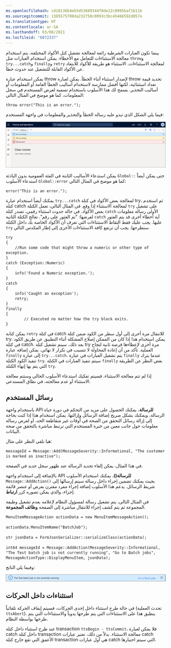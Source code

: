 ```yaml
---
ms.openlocfilehash: cd10136b4eb5d53689344f8de12c0995baf1b11b
ms.sourcegitcommit: 1385575708da232750c0993c3bc45466592d057e
ms.translationtype: HT
ms.contentlocale: ar-SA
ms.lasthandoff: 03/08/2021
ms.locfileid: "6072337"
---
```

بينما تكون العبارات الشرطية رائعة لمعالجة تشغيل كتل الأكواد المختلفة، يتم استخدام معالجة الاستثناءات للتعامل مع الأخطاء.
يمكن استخدام العبارات مثل `throw`و `try...catch`و `finally`و `retry` لمعالجة الاستثناءات. الاستثناء هو طريقة للأكواد للابتعاد عن الأكواد القابلة للتشغيل عند حدوث خطأ. 

يمكن استخدام عبارة throw لإصدار استثناء أثناء الخطأ. يمكن لعبارة throw تحديد قيمة تعداد استثنائية، لكنها أفضل ممارسة لاستخدام أساليب الخطأ العامة أو المعلومات أو أساليب التحذير. يسمح لك هذا الأسلوب باستخدام تسمية لعرض المستخدم في سجل المعلومات، كما هو موضح في المثال التالي:
```xpp
throw error("This is an error.");
```
فيما يلي الشكل الذي تبدو عليه رسالة الخطأ والتحذير والمعلومات في واجهة المستخدم:

![تُظهر لقطة الشاشة رسائل الخطأ والتحذير والمعلومات.](../media/error-1.png)

يمكن استدعاء الأساليب الثابتة في الفئة العمومية بدون البادئة `Global::` حتى يمكن أيضاً استدعاء الأسلوب `Global::error` كما هو موضح في المثال التالي:
```xpp
error("This is an error.");
```
يمكنك أيضاً استخدام عبارة `try...catch` لمعالجة بعض الأكواد في كتلة try، ثم استخدم كتلة catch لمعالجة الاستثناء إذا وقع. في المثال التالي، تعمل الكتلة `try` على تشغيل بعض الأكواد. في حالة حدوث استثناء رقمي، تصدر كتلة `catch` الأولى رسالة معلومات لعرضها: "تم العثور على رقم". تعالج الكتلة الثانية `catch` أية أخطاء أخرى قد يتم العثور عليها. يجب عليك فقط التقاط الاستثناءات التي تعرف أن الأكواد الخاصة بك داخل الكتلة `try` ستطرحها. يجب أن ترتفع كافة الاستثناءات الأخرى إلى إطار المكدس التالي.
```xpp
try
{
    //Run some code that might throw a numeric or other type of exception.
}
catch (Exception::Numeric)
{
    info('Found a Numeric exception.');
}
catch
{
    info('Caught an exception');
    retry;
}
finally
{
        // Executed no matter how the try block exits.
}
```
يمكن كتابة `retry` في كتلة catch للانتقال مرة أخرى إلى أول سطر من الكود ضمن كتلة try. يمكن استخدام هذا إذا كان من الممكن إصلاح المشكلة أثناء التطبيق عن طريق الكود في كتلة catch. بعد ذلك، سيتم تشغيل كتلة try مرة أخرى لإعطاءها فرصة ثانية لنجاح العملية. تأكد من أن إعادة المحاولة لا تتسبب في تكرار لا نهائي. يمكن إضافة عبارة `finally` إلى عبارة `try...catch`. يتم تشغيل العبارات في عبارة `finally` عندما يترك تنفيذ الكود الكتلة `try`. سيتم تنفيذ العبارات في الكتلة `finally` بغض النظر عن الطريقة التي يتم بها إنهاء الكتلة `try`.

إذا لم تتم معالجة الاستثناء، فسيتم تفكيك استدعاء الأسلوب الحالي وستتم معالجة الاستثناء أو عدم معالجته، في نطاق المستدعي.

## <a name="user-messages"></a>رسائل المستخدم

باستخدام واجهة API **للرسالة**، يمكنك الحصول على مزيد من التحكم في دورة حياة الرسالة، ويمكنك بشكل صريح إضافة الرسائل وإزالتها. يمكن استخدام هذا إذا كنت بحاجة إلى إزالة رسائل التحقق من الصحة في أوقات غير متقاطعة الحد، أو لعرض رسالة معلومات حول جانب معين من خبرة المستخدم التي ترتبط مباشرة بالتحقق من صحة البيانات. 

هيا نلقي النظر على مثال:

```xpp
messageId = Message::Add(MessageSeverity::Informational, "The customer is marked as inactive");
```

في هذا المثال، يمكن إلغاء تحديد الرسالة عند ظهور سجل جديد في الصفحة. 

بالإضافة إلى استخدام واجهة API **للرسالة()**، يمكنك استخدام الأسلوب `Message::AddAction()` بحيث يمكنك تضمين إجراء داخل رسالة سيتم إرسالها إلى شريط الرسائل. يدعم هذا الأسلوب إضافة إجراء مفرد مقترن بعرض أو عنصر قائمة إجراء، والذي يمكن تصوره كزر **ارتباط**. 

في المثال التالي، يتم تشغيل رسالة لمسؤول النظام لإعلامه بعدم تشغيل وظيفة المجموعة ثم يتم كشف إجراء للانتقال مباشرة إلى الصفحة **وظائف المجموعة**. 

```xpp
MenuItemMessageAction actionData = new MenuItemMessageAction();

actionData.MenuItemName("BatchJob");

str jsonData = FormJsonSerializer::serializeClass(actionData);

int64 messageId = Message::AddAction(MessageSeverity::Informational, "The Test batch job is not currently running", "Go to Batch jobs", MessageActionType::DisplayMenuItem, jsonData);
```

وفيما يلي الناتج:

![لقطة الشاشة التي تظهر رسالة الناتج لم يتم تشغيل وظيفة مجموعة الاختبار حالياً.](../media/add-action-method-ss.png)

## <a name="exceptions-inside-transactions"></a>استثناءات داخل الحركات 

في حالة طرح استثناء داخل إحدى الحركات، فسيتم إيقاف الحركة تلقائياً (تحدث العملية `ttsAbort`). ينطبق هذا على الاستثناءات التي يتم طرحها يدوياً والاستثناءات التي يتم طرحها بواسطة النظام.

عند طرح استثناء داخل كتلة transaction `ttsBegin - ttsCommit`، فلا يمكن لعبارة catch داخل كتلة transaction معالجة الاستثناء. بدلاً من ذلك، تعتبر عبارات catch الأعمق التي تقع خارج كتلة transaction هي أول عبارات catch التي سيتم اختبارها.


